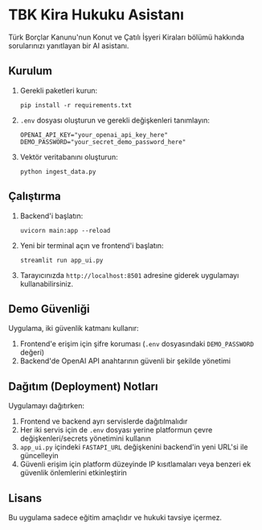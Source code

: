 # TBK Kira Hukuku Asistanı

Türk Borçlar Kanunu'nun Konut ve Çatılı İşyeri Kiraları bölümü hakkında sorularınızı yanıtlayan bir AI asistanı.

## Kurulum

1. Gerekli paketleri kurun:
   ```
   pip install -r requirements.txt
   ```

2. `.env` dosyası oluşturun ve gerekli değişkenleri tanımlayın:
   ```
   OPENAI_API_KEY="your_openai_api_key_here"
   DEMO_PASSWORD="your_secret_demo_password_here"
   ```

3. Vektör veritabanını oluşturun:
   ```
   python ingest_data.py
   ```

## Çalıştırma

1. Backend'i başlatın:
   ```
   uvicorn main:app --reload
   ```

2. Yeni bir terminal açın ve frontend'i başlatın:
   ```
   streamlit run app_ui.py
   ```

3. Tarayıcınızda `http://localhost:8501` adresine giderek uygulamayı kullanabilirsiniz.

## Demo Güvenliği

Uygulama, iki güvenlik katmanı kullanır:

1. Frontend'e erişim için şifre koruması (`.env` dosyasındaki `DEMO_PASSWORD` değeri)
2. Backend'de OpenAI API anahtarının güvenli bir şekilde yönetimi

## Dağıtım (Deployment) Notları

Uygulamayı dağıtırken:

1. Frontend ve backend ayrı servislerde dağıtılmalıdır
2. Her iki servis için de `.env` dosyası yerine platformun çevre değişkenleri/secrets yönetimini kullanın
3. `app_ui.py` içindeki `FASTAPI_URL` değişkenini backend'in yeni URL'si ile güncelleyin
4. Güvenli erişim için platform düzeyinde IP kısıtlamaları veya benzeri ek güvenlik önlemlerini etkinleştirin

## Lisans

Bu uygulama sadece eğitim amaçlıdır ve hukuki tavsiye içermez. 